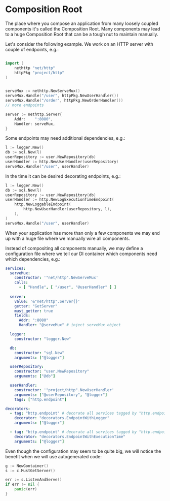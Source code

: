 # Composition Root

The place where you compose an application from many loosely coupled components it's called the Composition Root.
Many components may lead to a huge Composition Root that can be a tough nut to maintain manually.

Let's consider the following example. We work on an HTTP server with couple of endpoints, e.g.:

```go

import (
	nethttp "net/http"
	httpPkg "project/http"
)


serveMux := nethttp.NewServeMux()
serveMux.Handle("/user", httpPkg.NewUserHandler())
serveMux.Handle("/order", httpPkg.NewOrderHandler())
// more endpoints

server := nethttp.Server{
    Addr:    ":8080",
    Handler: serveMux,
}
```

Some endpoints may need additional dependencies, e.g.:

```go
l := logger.New()
db := sql.New(l)
userRepository := user.NewRepository(db)
userHandler := http.NewUserHandler(userRepository)
serveMux.Handle("/user", userHandler)
```

In the time it can be desired decorating endpoints, e.g.:

```go
l := logger.New()
db := sql.New(l)
userRepository := user.NewRepository(db)
userHandler := http.NewLogExecutionTimeEndpoint(
    http.NewLoggableEndpoint(
        http.NewUserHandler(userRepository, l),
    ),
)
serveMux.Handle("/user", userHandler)
```

When your application has more than only a few components we may end up with a huge file where we manually wire all components.

Instead of compositing all components manually,
we may define a configuration file where we tell our DI container which components need which dependencies, e.g.:

```yaml
services:
  serveMux:
    constructor: '"net/http".NewServeMux'
    calls:
      - [ "Handle", [ "/user", "@userHandler" ] ]
    
  server:
    value: '&"net/http".Server{}'
    getter: "GetServer"
    must_getter: true
    fields:
      Addr: ":8080"
      Handler: "@serveMux" # inject serveMux object

  logger:
    constructor: "logger.New"

  db:
    constructor: "sql.New"
    arguments: ["@logger"]

  userRepository:
    constructor: "user.NewRepository"
    arguments: ["@db"]

  userHandler:
    constructor: '"project/http".NewUserHandler'
    arguments: ["@userRepository", "@logger"]
    tags: ["http.endpoint"]

decorators:
  - tag: "http.endpoint" # decorate all services tagged by "http.endpoint"
    decorator: "decorators.EndpointWithLogger"
    arguments: ["@logger"]

  - tag: "http.endpoint" # decorate all services tagged by "http.endpoint"
    decorator: "decorators.EndpointWithExecutionTime"
    arguments: ["@logger"]
```

Even though the configuration may seem to be quite big, we will notice the benefit when we will use autogenerated code:

```go
g := NewGontainer()
s := c.MustGetServer()

err := s.ListenAndServe()
if err != nil {
    panic(err)
}
```

